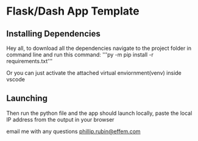 Flask/Dash App Template
=============================

## Installing Dependencies

Hey all, to download all the dependencies navigate to the project folder
in command line and run this command: 
'''py -m pip install -r requirements.txt'''



Or you can just activate the attached virtual enviornment(venv) inside vscode


## Launching

Then run the python file and the app should launch locally,
paste the local IP address from the output in your browser

email me with any questions
phillip.rubin@effem.com
